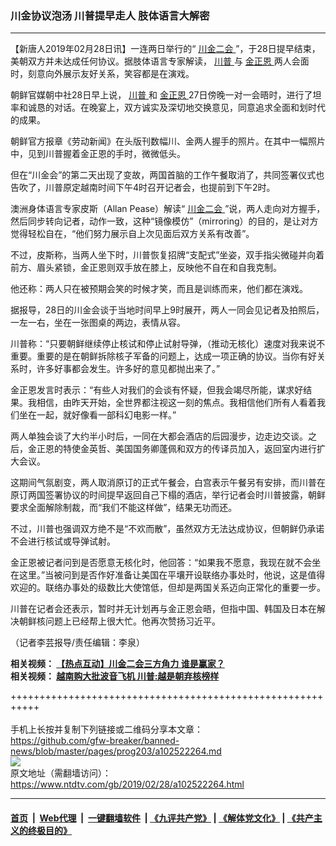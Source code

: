 ### 川金协议泡汤 川普提早走人 肢体语言大解密
------------------------

<div class="post_content">
 <p>
  【新唐人2019年02月28日讯】一连两日举行的“
  <a href="https://www.ntdtv.com/gb/400557.htm">
   川金二会
  </a>
  ”，于28日提早结束，美朝双方并未达成任何协议。据肢体语言专家解读，
  <a href="https://www.ntdtv.com/gb/川普.htm">
   川普
  </a>
  与
  <a href="https://www.ntdtv.com/gb/金正恩.htm">
   金正恩
  </a>
  两人会面时，刻意向外展示友好关系，笑容都是在演戏。
 </p>
 <p>
  朝鲜官媒朝中社28日早上说，
  <a href="https://www.ntdtv.com/gb/川普.htm">
   川普
  </a>
  和
  <a href="https://www.ntdtv.com/gb/金正恩.htm">
   金正恩
  </a>
  27日傍晚一对一会晤时，进行了坦率和诚恳的对话。在晚宴上，双方诚实及深切地交换意见，同意追求全面和划时代的成果。
 </p>
 <p>
  朝鲜官方报章《劳动新闻》在头版刊数幅川、金两人握手的照片。在其中一幅照片中，见到川普握着金正恩的手时，微微低头。
 </p>
 <p>
  但在“川金会”的第二天出现了变故，两国首脑的工作午餐取消了，共同签署仪式也告吹了，川普原定越南时间下午4时召开记者会，也提前到下午2时。
 </p>
 <p>
  澳洲身体语言专家皮斯（Allan Pease）解读“
  <a href="https://www.ntdtv.com/gb/400557.htm">
   川金二会
  </a>
  ”说，两人走向对方握手，然后同步转向记者，动作一致，这种“镜像模仿”（mirroring）的目的，是让对方觉得轻松自在，“他们努力展示自上次见面后双方关系有改善”。
 </p>
 <p>
  不过，皮斯称，当两人坐下时，川普恢复招牌“支配式”坐姿，双手指尖微碰并向着前方、眉头紧锁，金正恩则双手放在膝上，反映他不自在和自我克制。
 </p>
 <p>
  他还称：两人只在被预期会笑的时候才笑，而且是训练而来，他们都在演戏。
 </p>
 <p>
  据报导，28日的川金会谈于当地时间早上9时展开，两人一同会见记者及拍照后，一左一右，坐在一张图桌的两边，表情从容。
 </p>
 <p>
  川普称：“只要朝鲜继续停止核试和停止试射导弹，（推动无核化）速度对我来说不重要。重要的是在朝鲜拆除核子军备的问题上，达成一项正确的协议。当你有好关系时，许多好事都会发生。许多好的意见都抛出来了。”
 </p>
 <p>
  金正恩发言时表示：“有些人对我们的会谈有怀疑，但我会竭尽所能，谋求好结果。我相信，由昨天开始，全世界都注视这一刻的焦点。我相信他们所有人看着我们坐在一起，就好像看一部科幻电影一样。”
 </p>
 <p>
  两人单独会谈了大约半小时后，一同在大都会酒店的后园漫步，边走边交谈。之后，金正恩的特使金英哲、美国国务卿蓬佩和双方的传译员加入，返回室内进行扩大会议。
 </p>
 <p>
  这期间气氛剧变，两人取消原订的正式午餐会，白宫表示午餐另有安排，而川普在原订两国签署协议的时间提早返回自己下榻的酒店，举行记者会时川普披露，朝鲜要求全面解除制裁，而“我们不能这样做”，结果无功而还。
 </p>
 <p>
  不过，川普也强调双方绝不是“不欢而散”，虽然双方无法达成协议，但朝鲜仍承诺不会进行核试或导弹试射。
 </p>
 <p>
  金正恩被记者问到是否愿意无核化时，他回答：“如果我不愿意，我现在就不会坐在这里。”当被问到是否作好准备让美国在平壤开设联络办事处时，他说，这是值得欢迎的。联络办事处的级数比大使馆低，但却是两国关系迈向正常化的重要一步。
 </p>
 <p>
  川普在记者会还表示，暂时并无计划再与金正恩会晤，但指中国、韩国及日本在解决朝鲜核问题上已经帮上很大忙。他再次赞扬习近平。
 </p>
 <p>
  （记者李芸报导/责任编辑：李泉）
 </p>
 <p>
  <strong>
   相关视频：
   <a href="https://www.ntdtv.com/b5/2019/02/28/a102522069.html">
    【热点互动】川金二会三方角力 谁是赢家？
   </a>
   <br>
    相关视频：
    <a href="https://www.ntdtv.com/b5/2019/02/27/a102521488.html">
     越南购大批波音飞机 川普:越是朝弃核榜样
    </a>
   </br>
  </strong>
 </p>
 <div class="single_ad">
 </div>
</div>

+++++++++++++++++++++++++++++++++++++++++++++++++++++++++++<br/><br/>
手机上长按并复制下列链接或二维码分享本文章：<br/>
https://github.com/gfw-breaker/banned-news/blob/master/pages/prog203/a102522264.md <br/>
<a href='https://github.com/gfw-breaker/banned-news/blob/master/pages/prog203/a102522264.md'><img src='https://github.com/gfw-breaker/banned-news/blob/master/pages/prog203/a102522264.md.png'/></a> <br/>
原文地址（需翻墙访问）：https://www.ntdtv.com/gb/2019/02/28/a102522264.html


------------------------
#### [首页](https://github.com/gfw-breaker/banned-news/blob/master/README.md) &nbsp;|&nbsp; [Web代理](https://github.com/labour-camp/helloworld) &nbsp;|&nbsp; [一键翻墙软件](https://github.com/gfw-breaker/nogfw/blob/master/README.md) &nbsp;| [《九评共产党》](https://github.com/gfw-breaker/9ping.md/blob/master/README.md#九评之一评共产党是什么) | [《解体党文化》](https://github.com/gfw-breaker/jtdwh.md/blob/master/README.md) | [《共产主义的终极目的》](https://github.com/gfw-breaker/gczydzjmd.md/blob/master/README.md)

